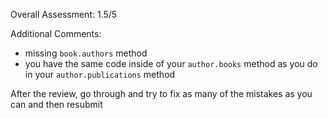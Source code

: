 Overall Assessment: 1.5/5

Additional Comments: 
 - missing `book.authors` method
 - you have the same code inside of your `author.books` method as you do in your `author.publications` method


 After the review, go through and try to fix as many of the mistakes as you can and then resubmit
 